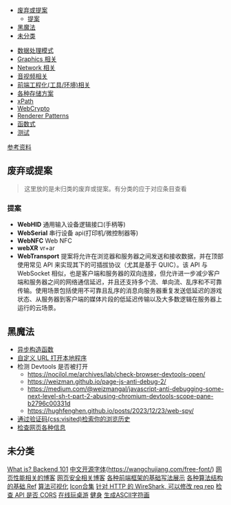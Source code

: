 <!-- TOC -->

- [废弃或提案](#废弃或提案)
  - [提案](#提案)
- [黑魔法](#黑魔法)
- [未分类](#未分类)

<!-- /TOC -->

- [数据处理模式](./DataFlow/README.md)
- [Graphics 相关](./graphics/README.md)
- [Network 相关](./network/README.md)
- [音视频相关](./audio&video/README.md)
- [前端工程化(工具/环境)相关](./engineering/README.md)
- [各种存储方案](./storages.md)
- [xPath](./xpath.md)
- [WebCrypto](./crypto.md)
- [Renderer Patterns](./renderer.md)
- [函数式](./functional.md)
- [测试](./test.md)

[参考资料](https://dwqs.gitbooks.io/frontenddevhandbook/content/)

## 废弃或提案

> 这里放的是未归类的废弃或提案。有分类的应于对应条目查看

### 提案

- **WebHID** 通用输入设备逻辑接口(手柄等)
- **WebSerial** 串行设备 api(打印机/微控制器等)
- **WebNFC** Web NFC
- **webXR** vr+ar
- **WebTransport** 提案将允许在浏览器和服务器之间发送和接收数据，并在顶部使用常见 API 来实现其下的可插拔协议（尤其是基于 QUIC）。该 API 与 WebSocket 相似，也是客户端和服务器的双向连接，但允许进一步减少客户端和服务器之间的网络通信延迟，并且还支持多个流、单向流、乱序和不可靠传输。使用场景包括使用不可靠且乱序的消息向服务器重复发送低延迟的游戏状态、从服务器到客户端的媒体片段的低延迟传输以及大多数逻辑在服务器上运行的云场景。

## 黑魔法

- [异步构造函数](https://www.blackglory.me/async-constructor/)
- [自定义 URL 打开本地程序](https://www.lefer.cn/posts/12763/)
- 检测 Devtools 是否被打开
  - https://nocilol.me/archives/lab/check-browser-devtools-open/
  - https://weizman.github.io/page-js-anti-debug-2/
  - https://medium.com/@weizmangal/javascript-anti-debugging-some-next-level-sh-t-part-2-abusing-chromium-devtools-scope-pane-b2796c00331d
  - https://hughfenghen.github.io/posts/2023/12/23/web-spy/
- [通过验证码(css:visited)检索你的浏览历史](https://varun.ch/history)
- [检查网页各种信息](https://github.com/lissy93/web-check)

## 未分类

[What is? Backend 101](https://aws.amazon.com/cn/what-is)
[中文开源字体](https://font.gentleflow.tech/)(https://wangchujiang.com/free-font/)
[网页性能相关的博客](https://calendar.perfplanet.com/)
[网页安全相关博客](https://blog.huli.tw/categories/)
[各种前端框架的基础写法展示](https://component-party.dev/)
[各种算法结构的基础 Ref](https://github.com/trekhleb/javascript-algorithms/blob/master/README.zh-CN.md)
[算法可视化](https://algorithm-visualizer.org/)
[Icon合集](https://icon-sets.iconify.design/)
[针对 HTTP 的 WireShark, 可以修改 req rep](https://httptoolkit.com/)
[检查 API 是否 CORS](https://httptoolkit.com/will-it-cors/)
[在线玩桌游](https://zh-cn.boardgamearena.com/)
[健身](https://github.com/workout-lol/workout-lol)
[生成ASCII字符画](https://meatfighter.com/ascii-silhouettify/)
